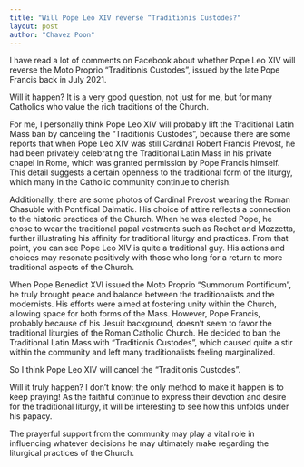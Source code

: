 ```yaml
---
title: "Will Pope Leo XIV reverse “Traditionis Custodes?"
layout: post
author: "Chavez Poon"
---
```


I have read a lot of comments on Facebook about whether Pope Leo XIV will reverse the Moto Proprio “Traditionis Custodes”, issued by the late Pope Francis back in July 2021.

Will it happen? It is a very good question, not just for me, but for many Catholics who value the rich traditions of the Church.

For me, I personally think Pope Leo XIV will probably lift the Traditional Latin Mass ban by canceling the “Traditionis Custodes”, because there are some reports that when Pope Leo XIV was still Cardinal Robert Francis Prevost, he had been privately celebrating the Traditional Latin Mass in his private chapel in Rome, which was granted permission by Pope Francis himself. This detail suggests a certain openness to the traditional form of the liturgy, which many in the Catholic community continue to cherish.

Additionally, there are some photos of Cardinal Prevost wearing the Roman Chasuble with Pontifical Dalmatic. His choice of attire reflects a connection to the historic practices of the Church. When he was elected Pope, he chose to wear the traditional papal vestments such as Rochet and Mozzetta, further illustrating his affinity for traditional liturgy and practices. From that point, you can see Pope Leo XIV is quite a traditional guy. His actions and choices may resonate positively with those who long for a return to more traditional aspects of the Church.

When Pope Benedict XVI issued the Moto Proprio “Summorum Pontificum”, he truly brought peace and balance between the traditionalists and the modernists. His efforts were aimed at fostering unity within the Church, allowing space for both forms of the Mass. However, Pope Francis, probably because of his Jesuit background, doesn’t seem to favor the traditional liturgies of the Roman Catholic Church. He decided to ban the Traditional Latin Mass with “Traditionis Custodes”, which caused quite a stir within the community and left many traditionalists feeling marginalized.

So I think Pope Leo XIV will cancel the “Traditionis Custodes”.

Will it truly happen? I don’t know; the only method to make it happen is to keep praying! As the faithful continue to express their devotion and desire for the traditional liturgy, it will be interesting to see how this unfolds under his papacy.

The prayerful support from the community may play a vital role in influencing whatever decisions he may ultimately make regarding the liturgical practices of the Church.
